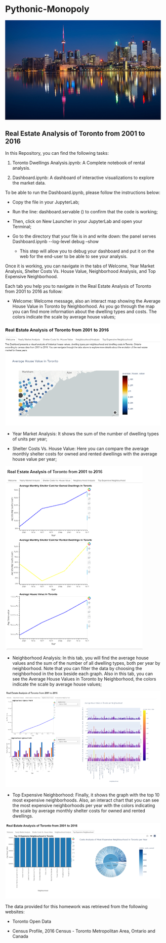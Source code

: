 # Pythonic-Monopoly

![Toronto](Images/toronto(1).jpg)

## Real Estate Analysis of Toronto from 2001 to 2016
In this Repository, you can find the following tasks:

1. Toronto Dwellings Analysis.ipynb: A Complete notebook of rental analysis.

2. Dashboard.ipynb: A dashboard of interactive visualizations to explore the market data.

To be able to run the Dashboard.ipynb, please follow the instructions below:

* Copy the file in your JupyterLab;

* Run the line: dashboard.servable () to confirm that the code is working;

* Then, click on New Launcher in your JupyterLab and open your Terminal;

* Go to the directory that your file is in and write down:
the panel serves Dashboard.ipynb --log-level debug –show
    * This step will allow you to debug your dashboard and put it on the web for the end-user to be able to see your analysis.

Once it is working, you can navigate in the tabs of Welcome, Year Market Analysis, Shelter Costs Vs. House Value, Neighborhood Analysis, and Top Expensive Neighborhood.

Each tab you help you to navigate in the Real Estate Analysis of Toronto from 2001 to 2016 as follow:
* Welcome: Welcome message, also an interact map showing the Average House Value in Toronto by Neighborhood. As you go through the map you can find more information about the dwelling types and costs. The colors indicate the scale by average house values;

![Welcome](Images/welcome.png)

* Year Market Analysis: It shows the sum of the number of dwelling types of units per year;

* Shelter Costs Vs. House Value: Here you can compare the average monthly shelter costs for owned and rented dwellings with the average house value per year;

![shelter_house](Images/shelter_house.png)

* Neighborhood Analysis: In this tab, you will find the average house values ​​and the sum of the number of all dwelling types, both per year by neighborhood. Note that you can filter the data by choosing the neighborhood in the box beside each graph.
Also in this tab, you can see the Average House Values ​​in Toronto by Neighborhood, the colors indicate the scale by average house values;

![Neighborhood](Images/neighbour.png)

* Top Expensive Neighborhood: Finally, it shows the graph with the top 10 most expensive neighborhoods. Also, an interact chart that you can see the most expensive neighborhoods per year with the colors indicating the scale by average monthly shelter costs for owned and rented dwellings.

![Top Expenses](Images/top_exp.png)

The data provided for this homework was retrieved from the following websites:


* Toronto Open Data


* Census Profile, 2016 Census - Toronto Metropolitan Area, Ontario and Canada
